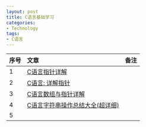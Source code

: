 ```yaml
---
layout: post
title: C语言基础学习
categories:
- Technology
tags:
- C语言
---
```


|序号|文章|备注|
|:--|:----|:----|
|1  |[C语言指针详解](https://www.cnblogs.com/lulipro/p/7460206.html)| |
|2  |[C语言: 详解指针](http://blog.csdn.net/sinat_27706697/article/details/47856491)|  |
|3  |[C语言数组与指针详解](https://www.cnblogs.com/mr-raptor/archive/2011/10/05/2347661.html)|  |
|4  |[C语言字符串操作总结大全(超详细)](https://www.cnblogs.com/sky-heaven/p/6830404.html) |  |
|5  | |  |